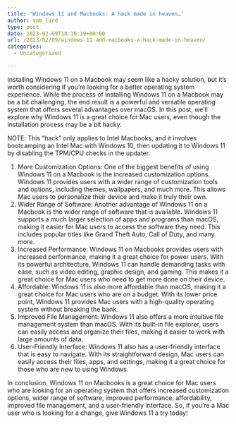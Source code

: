```yaml
---
title: 'Windows 11 and Macbooks: A hack made in heaven…'
author: sam_lord
type: post
date: 2023-02-09T18:19:19+00:00
url: /2023/02/09/windows-11-and-macbooks-a-hack-made-in-heaven/
categories:
  - Uncategorized

---
```

Installing Windows 11 on a Macbook may seem like a hacky solution, but it&#8217;s worth considering if you&#8217;re looking for a better operating system experience. While the process of installing Windows 11 on a Macbook may be a bit challenging, the end result is a powerful and versatile operating system that offers several advantages over macOS. In this post, we&#8217;ll explore why Windows 11 is a great choice for Mac users, even though the installation process may be a bit hacky. 

NOTE: This &#8220;hack&#8221; only applies to Intel Macbooks, and it involves bootcamping an Intel Mac with Windows 10, then updating it to Windows 11 by disabling the TPM/CPU checks in the updater.

  1. More Customization Options: One of the biggest benefits of using Windows 11 on a Macbook is the increased customization options. Windows 11 provides users with a wider range of customization tools and options, including themes, wallpapers, and much more. This allows Mac users to personalize their device and make it truly their own.
  2. Wider Range of Software: Another advantage of Windows 11 on a Macbook is the wider range of software that is available. Windows 11 supports a much larger selection of apps and programs than macOS, making it easier for Mac users to access the software they need. This includes popular titles like Grand Theft Auto, Call of Duty, and many more.
  3. Increased Performance: Windows 11 on Macbooks provides users with increased performance, making it a great choice for power users. With its powerful architecture, Windows 11 can handle demanding tasks with ease, such as video editing, graphic design, and gaming. This makes it a great choice for Mac users who need to get more done on their device.
  4. Affordable: Windows 11 is also more affordable than macOS, making it a great choice for Mac users who are on a budget. With its lower price point, Windows 11 provides Mac users with a high-quality operating system without breaking the bank.
  5. Improved File Management: Windows 11 also offers a more intuitive file management system than macOS. With its built-in file explorer, users can easily access and organize their files, making it easier to work with large amounts of data.
  6. User-Friendly Interface: Windows 11 also has a user-friendly interface that is easy to navigate. With its straightforward design, Mac users can easily access their files, apps, and settings, making it a great choice for those who are new to using Windows.

In conclusion, Windows 11 on Macbooks is a great choice for Mac users who are looking for an operating system that offers increased customization options, wider range of software, improved performance, affordability, improved file management, and a user-friendly interface. So, if you&#8217;re a Mac user who is looking for a change, give Windows 11 a try today!